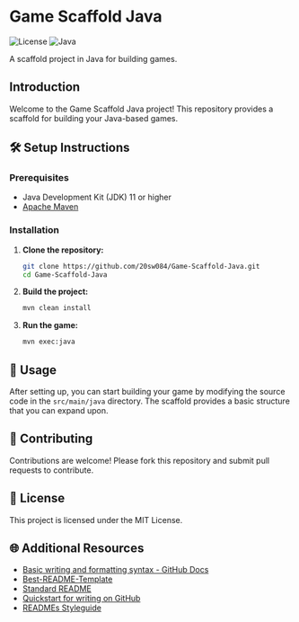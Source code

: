 # Game Scaffold Java

![License](https://img.shields.io/badge/license-MIT-blue.svg)
![Java](https://img.shields.io/badge/language-Java-blue.svg)

A scaffold project in Java for building games.

## Introduction

Welcome to the Game Scaffold Java project! This repository provides a scaffold for building your Java-based games.

## 🛠️ Setup Instructions

### Prerequisites

- Java Development Kit (JDK) 11 or higher
- [Apache Maven](https://maven.apache.org/install.html)

### Installation

1. **Clone the repository:**
    ```sh
    git clone https://github.com/20sw084/Game-Scaffold-Java.git
    cd Game-Scaffold-Java
    ```

2. **Build the project:**
    ```sh
    mvn clean install
    ```

3. **Run the game:**
    ```sh
    mvn exec:java
    ```

## 🚀 Usage

After setting up, you can start building your game by modifying the source code in the `src/main/java` directory. The scaffold provides a basic structure that you can expand upon.

## 🤝 Contributing

Contributions are welcome! Please fork this repository and submit pull requests to contribute.

## 📜 License

This project is licensed under the MIT License.

## 🌐 Additional Resources

- [Basic writing and formatting syntax - GitHub Docs](https://docs.github.com/en/get-started/writing-on-github/getting-started-with-writing-and-formatting-on-github/basic-writing-and-formatting-syntax)
- [Best-README-Template](https://github.com/othneildrew/Best-README-Template/blob/master/README.md)
- [Standard README](https://github.com/RichardLitt/standard-readme)
- [Quickstart for writing on GitHub](https://docs.github.com/en/get-started/writing-on-github/getting-started-with-writing-and-formatting-on-github/quickstart-for-writing-on-github)
- [READMEs Styleguide](https://google.github.io/styleguide/docguide/READMEs.html)
